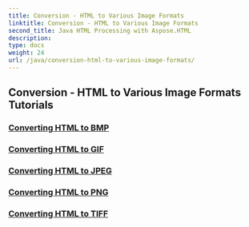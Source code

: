 ```yaml
---
title: Conversion - HTML to Various Image Formats
linktitle: Conversion - HTML to Various Image Formats
second_title: Java HTML Processing with Aspose.HTML
description: 
type: docs
weight: 24
url: /java/conversion-html-to-various-image-formats/
---
```


## Conversion - HTML to Various Image Formats Tutorials
### [Converting HTML to BMP](.//conversion/convert-html-to-bmp/)
### [Converting HTML to GIF](.//conversion/convert-html-to-gif/)
### [Converting HTML to JPEG](.//conversion/convert-html-to-jpeg/)
### [Converting HTML to PNG](.//conversion/convert-html-to-png/)
### [Converting HTML to TIFF](.//conversion/convert-html-to-tiff/)